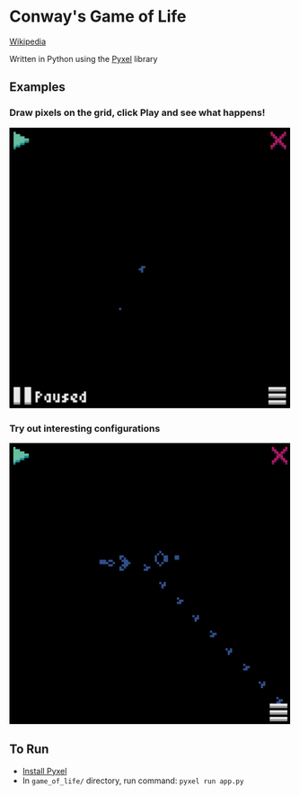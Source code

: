 # Conway's Game of Life
[Wikipedia](https://en.wikipedia.org/wiki/Conway%27s_Game_of_Life)

Written in Python using the [Pyxel](https://github.com/kitao/pyxel) library

## Examples

### Draw pixels on the grid, click Play and see what happens!
<img src="./screenshots/example.gif" width=500>

### Try out interesting configurations
<img src="./screenshots/glider_gun.gif" width=500>

## To Run
- [Install Pyxel](https://github.com/kitao/pyxel)
- In `game_of_life/` directory, run command: `pyxel run app.py`
